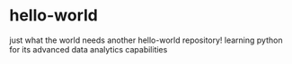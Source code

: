 # hello-world
just what the world needs another hello-world repository!
learning python for its advanced data analytics capabilities
